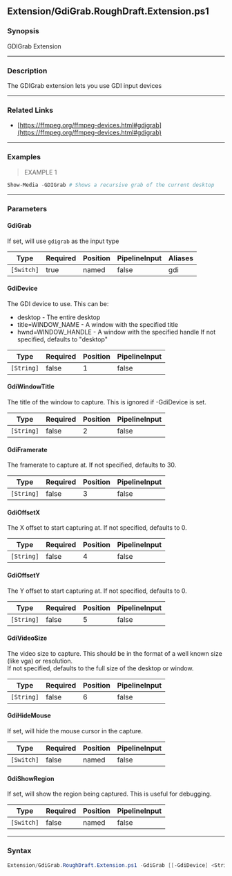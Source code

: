 Extension/GdiGrab.RoughDraft.Extension.ps1
------------------------------------------

### Synopsis
GDIGrab Extension

---

### Description

The GDIGrab extension lets you use GDI input devices

---

### Related Links
* [https://ffmpeg.org/ffmpeg-devices.html#gdigrab](https://ffmpeg.org/ffmpeg-devices.html#gdigrab)

---

### Examples
> EXAMPLE 1

```PowerShell
Show-Media -GDIGrab # Shows a recursive grab of the current desktop
```

---

### Parameters
#### **GdiGrab**
If set, will use `gdigrab` as the input type

|Type      |Required|Position|PipelineInput|Aliases|
|----------|--------|--------|-------------|-------|
|`[Switch]`|true    |named   |false        |gdi    |

#### **GdiDevice**
The GDI device to use.  This can be:
* desktop - The entire desktop
* title=WINDOW_NAME - A window with the specified title
* hwnd=WINDOW_HANDLE - A window with the specified handle
If not specified, defaults to "desktop"

|Type      |Required|Position|PipelineInput|
|----------|--------|--------|-------------|
|`[String]`|false   |1       |false        |

#### **GdiWindowTitle**
The title of the window to capture.  This is ignored if -GdiDevice is set.

|Type      |Required|Position|PipelineInput|
|----------|--------|--------|-------------|
|`[String]`|false   |2       |false        |

#### **GdiFramerate**
The framerate to capture at.  If not specified, defaults to 30.

|Type      |Required|Position|PipelineInput|
|----------|--------|--------|-------------|
|`[String]`|false   |3       |false        |

#### **GdiOffsetX**
The X offset to start capturing at.  If not specified, defaults to 0.

|Type      |Required|Position|PipelineInput|
|----------|--------|--------|-------------|
|`[String]`|false   |4       |false        |

#### **GdiOffsetY**
The Y offset to start capturing at.  If not specified, defaults to 0.

|Type      |Required|Position|PipelineInput|
|----------|--------|--------|-------------|
|`[String]`|false   |5       |false        |

#### **GdiVideoSize**
The video size to capture.  This should be in the format of a well known size (like vga) or resolution.  
If not specified, defaults to the full size of the desktop or window.

|Type      |Required|Position|PipelineInput|
|----------|--------|--------|-------------|
|`[String]`|false   |6       |false        |

#### **GdiHideMouse**
If set, will hide the mouse cursor in the capture.

|Type      |Required|Position|PipelineInput|
|----------|--------|--------|-------------|
|`[Switch]`|false   |named   |false        |

#### **GdiShowRegion**
If set, will show the region being captured.  This is useful for debugging.

|Type      |Required|Position|PipelineInput|
|----------|--------|--------|-------------|
|`[Switch]`|false   |named   |false        |

---

### Syntax
```PowerShell
Extension/GdiGrab.RoughDraft.Extension.ps1 -GdiGrab [[-GdiDevice] <String>] [[-GdiWindowTitle] <String>] [[-GdiFramerate] <String>] [[-GdiOffsetX] <String>] [[-GdiOffsetY] <String>] [[-GdiVideoSize] <String>] [-GdiHideMouse] [-GdiShowRegion] [<CommonParameters>]
```
